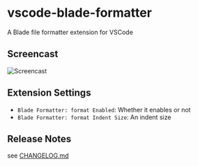 # vscode-blade-formatter

A Blade file formatter extension for VSCode

## Screencast

![Screencast](https://github.com/shufo/vscode-blade-formatter/raw/master/screencast.gif)

## Extension Settings

- `Blade Formatter: format Enabled`: Whether it enables or not
- `Blade Formatter: format Indent Size`: An indent size


## Release Notes

see [CHANGELOG.md](https://github.com/shufo/vscode-blade-formatter/blob/master/CHANGELOG.md)
